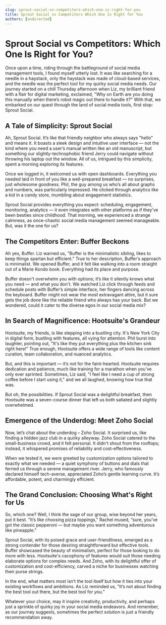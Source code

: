 ```yaml
---
slug: sprout-social-vs-competitors-which-one-is-right-for-you
title: Sprout Social vs Competitors Which One Is Right for You
authors: [undirected]
---
```



# Sprout Social vs Competitors: Which One Is Right for You?

Once upon a time, riding through the battleground of social media management tools, I found myself utterly lost. It was like searching for a needle in a haystack, only the haystack was made of cloud-based services, and the needle was the perfect tool for my quirky social media needs. Our journey started on a chill Thursday afternoon when Liz, my brilliant friend with a flair for digital marketing, exclaimed, "Why on Earth are *you* doing this manually when there’s robot magic out there to handle it?" With that, we embarked on our quest through the land of social media tools, first stop: Sprout Social.

## A Tale of Simplicity: Sprout Social

Ah, Sprout Social. It’s like that friendly neighbor who always says "hello" and means it. It boasts a sleek design and intuitive user interface — not the kind where you need a user’s manual written like an old manuscript, but something our slightly-technophobic friend Jerry could navigate without throwing his laptop out the window. All of us, intrigued by this simplicity, spent a morning exploring its features.

Once we logged in, it welcomed us with open dashboards. Everything you needed laid in front of you like a well-prepared breakfast — no surprises, just wholesome goodness. Phil, the guy among us who’s all about graphs and numbers, was particularly impressed. He clicked through analytics like a kid in a candy store, mumbling about engagement statistics.

Sprout Social provides everything you expect: scheduling, engagement, monitoring, analytics — it even integrates with other platforms as if they’ve been besties since childhood. That morning, we experienced a strange calmness, as once-chaotic social media management seemed manageable. But, was it the one for us?

## The Competitors Enter: Buffer Beckons

Ah yes, Buffer. Liz warned us, "Buffer is the minimalistic sibling, likes to keep things spartan but efficient." True to her description, Buffer’s approach is minimalist. We opened Buffer, and it felt like walking into a room straight out of a Marie Kondo book. Everything had its place and purpose.

Buffer doesn't overwhelm you with options; it’s like it silently knows what you need — and what you don't. We watched Liz click through feeds and schedule posts with Buffer’s simple interface, her fingers dancing across the keyboard. Buffer might not wear the most extravagant attire, but it sure gets the job done like the reliable friend who always has your back. But we wondered, could it cater to the diverse egos in our social media mix?

## In Search of Magnificence: Hootsuite's Grandeur

Hootsuite, my friends, is like stepping into a bustling city. It's New York City in digital form, bustling with features, all vying for attention. Phil burst into laughter, pointing out, "It's like they put everything plus the kitchen sink right here!” True enough, Hootsuite offers a wide range of tools like content curation, team collaboration, and nuanced analytics.

But, and this is important — it’s not for the faint-hearted. Hootsuite requires dedication and patience, much like training for a marathon when you’ve only ever sprinted. Sometimes, Liz said, "I feel like I need a cup of strong coffee before I start using it," and we all laughed, knowing how true that was.

But oh, the possibilities. If Sprout Social was a delightful breakfast, then Hootsuite was a seven-course dinner that left us both satiated and slightly overwhelmed.

## Emergence of the Underdog: Meet Zoho Social

Now, let’s chat about the underdog – Zoho Social. It surprised us, like finding a hidden jazz club in a quirky alleyway. Zoho Social catered to the small-business crowd, and it felt personal. It didn't shout from the rooftops; instead, it whispered promises of reliability and cost-effectiveness.

When we tested it, we were greeted by customization options tailored to exactly what we needed — a quiet symphony of buttons and dials that ferried us through a serene management river. Jerry, who famously declared himself tech-averse, appreciated Zoho’s gentle learning curve. It’s affordable, potent, and charmingly efficient.

## The Grand Conclusion: Choosing What's Right for Us

So, which one? Well, I think the sage of our group, wise beyond her years, put it best. "It’s like choosing pizza toppings," Rachel mused, “sure, you’ve got the classic pepperoni — but maybe you want something adventurous like pineapple."

Sprout Social, with its poised grace and user-friendliness, emerged as a strong contender for those desiring straightforward but effective tools. Buffer showcased the beauty of minimalism, perfect for those looking to do more with less. Hootsuite's cacophony of features would suit those needing elaborate options for complex needs. And Zoho, with its delightful offer of customization and cost-efficiency, carved a niche for businesses watching their purse strings.

In the end, what matters most isn’t the tool itself but how it ties into your existing workflows and ambitions. As Liz reminded us, "It’s not about finding the best tool out there, but the best tool for *you*.”

Whatever your choice, may it inspire creativity, productivity, and perhaps just a sprinkle of quirky joy in your social media endeavors. And remember, as our journey suggests, sometimes the perfect solution is just a friendly recommendation away.